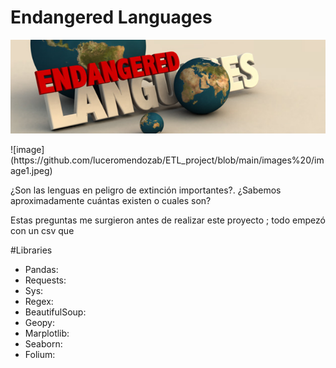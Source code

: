 # Endangered Languages 

![imagen](https://github.com/luceromendozab/ETL_project/blob/main/images%20/image1.jpeg)

<div class="text-center">
   ![image](https://github.com/luceromendozab/ETL_project/blob/main/images%20/image1.jpeg)
</div>

¿Son las lenguas en peligro de extinción importantes?. ¿Sabemos aproximadamente cuántas existen o cuales son?

Estas preguntas me surgieron antes de realizar este proyecto ; todo empezó con un csv que 

#Libraries 

- Pandas: 
- Requests: 
- Sys: 
- Regex: 
- BeautifulSoup:
- Geopy: 
- Marplotlib:
- Seaborn:
- Folium: 